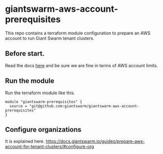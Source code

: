 # giantswarm-aws-account-prerequisites 
This repo contains a terraform module configuration to prepare an AWS account to run Giant Swarm tenant clusters.

## Before start.
Read the docs [here](https://docs.giantswarm.io/guides/prepare-aws-account-for-tenant-clusters/) and be sure we are fine in terms of AWS account limits.

## Run the module
Run the terraform module like this.

```hcl
module "giantswarm-prerequisites" {
  source = "git@github.com:giantswarm/giantswarm-aws-account-prerequisites"
}
```

## Configure organizations 
It is explained here.
https://docs.giantswarm.io/guides/prepare-aws-account-for-tenant-clusters/#configure-org